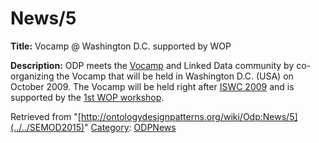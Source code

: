 #  News/5


__Title:__ Vocamp @ Washington D.C. supported by WOP


__Description:__ ODP meets the [Vocamp](http://vocamp.org/wiki/VoCampDCOctober2009 "http://vocamp.org/wiki/VoCampDCOctober2009") and Linked Data community by co-organizing the Vocamp that will be held in Washington D.C. (USA) on October 2009. The Vocamp will be held right after [ISWC 2009](http://iswc2009.semanticweb.org/ "http://iswc2009.semanticweb.org/") and is supported by the [1st WOP workshop](../../WOP/2009 "WOP:2009"). 





Retrieved from "[http://ontologydesignpatterns.org/wiki/Odp:News/5](../../SEMOD2015)"
 [Category](http://ontologydesignpatterns.org/wiki/Special:Categories "Special:Categories"): [ODPNews](../../Category/ODPNews "Category:ODPNews")